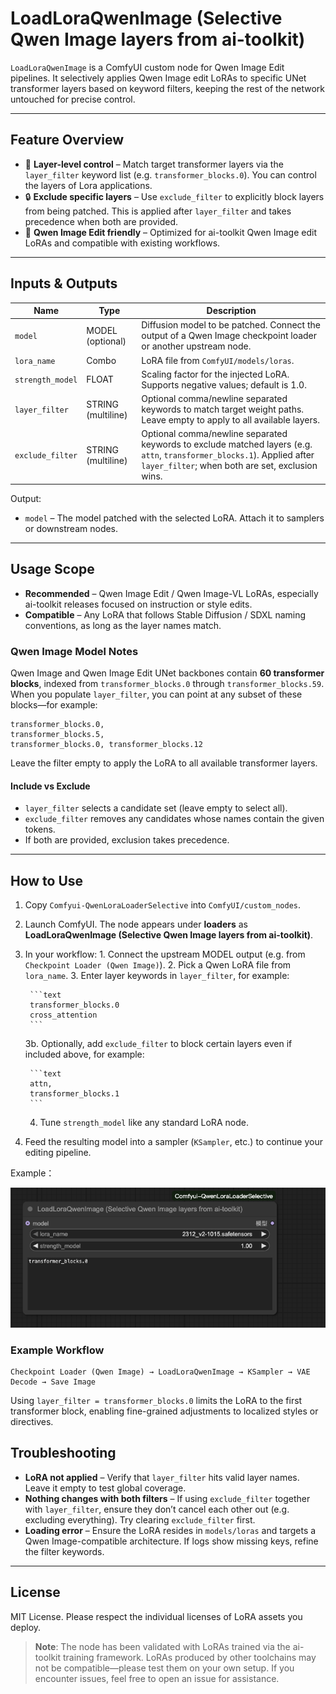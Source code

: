 # LoadLoraQwenImage (Selective Qwen Image layers from ai-toolkit)

`LoadLoraQwenImage` is a ComfyUI custom node for Qwen Image Edit pipelines. It selectively applies Qwen Image edit LoRAs to specific UNet transformer layers based on keyword filters, keeping the rest of the network untouched for precise control.

---

## Feature Overview

- 🎯 **Layer-level control** – Match target transformer layers via the `layer_filter` keyword list (e.g. `transformer_blocks.0`). You can control the layers of Lora applications.
- 🔒 **Exclude specific layers** – Use `exclude_filter` to explicitly block layers from being patched. This is applied after `layer_filter` and takes precedence when both are provided.
- 🧩 **Qwen Image Edit friendly** – Optimized for ai-toolkit Qwen Image edit LoRAs and compatible with existing workflows.

---

## Inputs & Outputs

| Name | Type | Description |
|------|------|-------------|
| `model` | MODEL (optional) | Diffusion model to be patched. Connect the output of a Qwen Image checkpoint loader or another upstream node. |
| `lora_name` | Combo | LoRA file from `ComfyUI/models/loras`. |
| `strength_model` | FLOAT | Scaling factor for the injected LoRA. Supports negative values; default is 1.0. |
| `layer_filter` | STRING (multiline) | Optional comma/newline separated keywords to match target weight paths. Leave empty to apply to all available layers. |
| `exclude_filter` | STRING (multiline) | Optional comma/newline separated keywords to exclude matched layers (e.g. `attn`, `transformer_blocks.1`). Applied after `layer_filter`; when both are set, exclusion wins. |

Output:

- `model` – The model patched with the selected LoRA. Attach it to samplers or downstream nodes.

---

## Usage Scope

- **Recommended** – Qwen Image Edit / Qwen Image-VL LoRAs, especially ai-toolkit releases focused on instruction or style edits.
- **Compatible** – Any LoRA that follows Stable Diffusion / SDXL naming conventions, as long as the layer names match.
### Qwen Image Model Notes

Qwen Image and Qwen Image Edit UNet backbones contain **60 transformer blocks**, indexed from `transformer_blocks.0` through `transformer_blocks.59`. When you populate `layer_filter`, you can point at any subset of these blocks—for example:

```text
transformer_blocks.0,
transformer_blocks.5,
transformer_blocks.0, transformer_blocks.12
```

Leave the filter empty to apply the LoRA to all available transformer layers.

#### Include vs Exclude

- `layer_filter` selects a candidate set (leave empty to select all).
- `exclude_filter` removes any candidates whose names contain the given tokens.
- If both are provided, exclusion takes precedence.
---

## How to Use

1. Copy `Comfyui-QwenLoraLoaderSelective` into `ComfyUI/custom_nodes`.
2. Launch ComfyUI. The node appears under **loaders** as **LoadLoraQwenImage (Selective Qwen Image layers from ai-toolkit)**.
3. In your workflow:
		1. Connect the upstream MODEL output (e.g. from `Checkpoint Loader (Qwen Image)`).
	2. Pick a Qwen LoRA file from `lora_name`.
	3. Enter layer keywords in `layer_filter`, for example:

		```text
		transformer_blocks.0
		cross_attention
		```
	3b. Optionally, add `exclude_filter` to block certain layers even if included above, for example:

		```text
		attn,
		transformer_blocks.1
		```

	4. Tune `strength_model` like any standard LoRA node.
4. Feed the resulting model into a sampler (`KSampler`, etc.) to continue your editing pipeline.

Example：

![example](images/nodes_image.png)


### Example Workflow

```text
Checkpoint Loader (Qwen Image) → LoadLoraQwenImage → KSampler → VAE Decode → Save Image
```

Using `layer_filter = transformer_blocks.0` limits the LoRA to the first transformer block, enabling fine-grained adjustments to localized styles or directives.


## Troubleshooting

- **LoRA not applied** – Verify that `layer_filter` hits valid layer names. Leave it empty to test global coverage.
- **Nothing changes with both filters** – If using `exclude_filter` together with `layer_filter`, ensure they don’t cancel each other out (e.g. excluding everything). Try clearing `exclude_filter` first.
- **Loading error** – Ensure the LoRA resides in `models/loras` and targets a Qwen Image-compatible architecture. If logs show missing keys, refine the filter keywords.

---

## License

MIT License. Please respect the individual licenses of LoRA assets you deploy.

> **Note**: The node has been validated with LoRAs trained via the ai-toolkit training framework. LoRAs produced by other toolchains may not be compatible—please test them on your own setup. If you encounter issues, feel free to open an issue for assistance.
